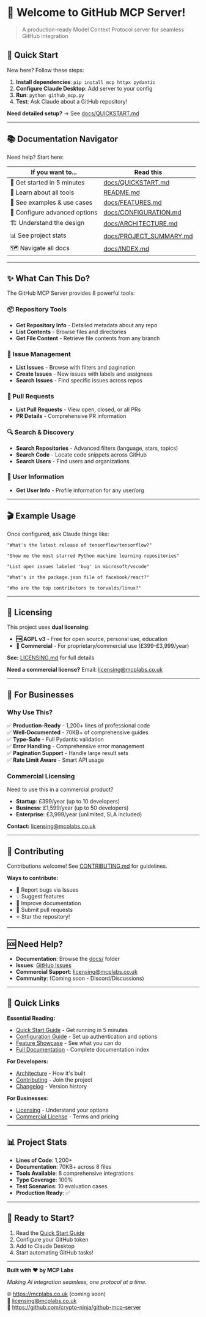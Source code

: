 # 👋 Welcome to GitHub MCP Server!

> A production-ready Model Context Protocol server for seamless GitHub integration

## 🎯 Quick Start

New here? Follow these steps:

1. **Install dependencies**: `pip install mcp httpx pydantic`
2. **Configure Claude Desktop**: Add server to your config
3. **Run**: `python github_mcp.py`
4. **Test**: Ask Claude about a GitHub repository!

**Need detailed setup?** → See [docs/QUICKSTART.md](docs/QUICKSTART.md)

---

## 📚 Documentation Navigator

Need help? Start here:

| If you want to... | Read this |
|-------------------|-----------|
| 🚀 Get started in 5 minutes | [docs/QUICKSTART.md](docs/QUICKSTART.md) |
| 📖 Learn about all tools | [README.md](README.md) |
| 🎨 See examples & use cases | [docs/FEATURES.md](docs/FEATURES.md) |
| 🔧 Configure advanced options | [docs/CONFIGURATION.md](docs/CONFIGURATION.md) |
| 🏗️ Understand the design | [docs/ARCHITECTURE.md](docs/ARCHITECTURE.md) |
| 📊 See project stats | [docs/PROJECT_SUMMARY.md](docs/PROJECT_SUMMARY.md) |
| 🗺️ Navigate all docs | [docs/INDEX.md](docs/INDEX.md) |

---

## ✨ What Can This Do?

The GitHub MCP Server provides 8 powerful tools:

### 📦 Repository Tools
- **Get Repository Info** - Detailed metadata about any repo
- **List Contents** - Browse files and directories
- **Get File Content** - Retrieve file contents from any branch

### 🐛 Issue Management
- **List Issues** - Browse with filters and pagination
- **Create Issues** - New issues with labels and assignees
- **Search Issues** - Find specific issues across repos

### 🔀 Pull Requests
- **List Pull Requests** - View open, closed, or all PRs
- **PR Details** - Comprehensive PR information

### 🔍 Search & Discovery
- **Search Repositories** - Advanced filters (language, stars, topics)
- **Search Code** - Locate code snippets across GitHub
- **Search Users** - Find users and organizations

### 👤 User Information
- **Get User Info** - Profile information for any user/org

---

## 🎬 Example Usage

Once configured, ask Claude things like:

```
"What's the latest release of tensorflow/tensorflow?"

"Show me the most starred Python machine learning repositories"

"List open issues labeled 'bug' in microsoft/vscode"

"What's in the package.json file of facebook/react?"

"Who are the top contributors to torvalds/linux?"
```

---

## 📜 Licensing

This project uses **dual licensing**:

- **🆓 AGPL v3** - Free for open source, personal use, education
- **💼 Commercial** - For proprietary/commercial use (£399-£3,999/year)

**See:** [LICENSING.md](LICENSING.md) for full details

**Need a commercial license?** Email: licensing@mcplabs.co.uk

---

## 🏢 For Businesses

### Why Use This?

✅ **Production-Ready** - 1,200+ lines of professional code  
✅ **Well-Documented** - 70KB+ of comprehensive guides  
✅ **Type-Safe** - Full Pydantic validation  
✅ **Error Handling** - Comprehensive error management  
✅ **Pagination Support** - Handle large result sets  
✅ **Rate Limit Aware** - Smart API usage  

### Commercial Licensing

Need to use this in a commercial product?

- **Startup**: £399/year (up to 10 developers)
- **Business**: £1,599/year (up to 50 developers)  
- **Enterprise**: £3,999/year (unlimited, SLA included)

**Contact:** licensing@mcplabs.co.uk

---

## 🤝 Contributing

Contributions welcome! See [CONTRIBUTING.md](CONTRIBUTING.md) for guidelines.

**Ways to contribute:**
- 🐛 Report bugs via Issues
- 💡 Suggest features
- 📖 Improve documentation
- 🔧 Submit pull requests
- ⭐ Star the repository!

---

## 🆘 Need Help?

- **Documentation**: Browse the [docs/](docs/) folder
- **Issues**: [GitHub Issues](https://github.com/crypto-ninja/github-mcp-server/issues)
- **Commercial Support**: licensing@mcplabs.co.uk
- **Community**: (Coming soon - Discord/Discussions)

---

## 🎯 Quick Links

**Essential Reading:**
- [Quick Start Guide](docs/QUICKSTART.md) - Get running in 5 minutes
- [Configuration Guide](docs/CONFIGURATION.md) - Set up authentication and options
- [Feature Showcase](docs/FEATURES.md) - See what you can do
- [Full Documentation](docs/INDEX.md) - Complete documentation index

**For Developers:**
- [Architecture](docs/ARCHITECTURE.md) - How it's built
- [Contributing](CONTRIBUTING.md) - Join the project
- [Changelog](CHANGELOG.md) - Version history

**For Businesses:**
- [Licensing](LICENSING.md) - Understand your options
- [Commercial License](LICENSE-COMMERCIAL) - Terms and pricing

---

## 📊 Project Stats

- **Lines of Code**: 1,200+
- **Documentation**: 70KB+ across 8 files
- **Tools Available**: 8 comprehensive integrations
- **Type Coverage**: 100%
- **Test Scenarios**: 10 evaluation cases
- **Production Ready**: ✅

---

## 🚀 Ready to Start?

1. Read the [Quick Start Guide](docs/QUICKSTART.md)
2. Configure your GitHub token
3. Add to Claude Desktop
4. Start automating GitHub tasks!

---

**Built with ❤️ by MCP Labs**

*Making AI integration seamless, one protocol at a time.*

🌐 https://mcplabs.co.uk (coming soon)  
📧 licensing@mcplabs.co.uk  
🐙 https://github.com/crypto-ninja/github-mcp-server
